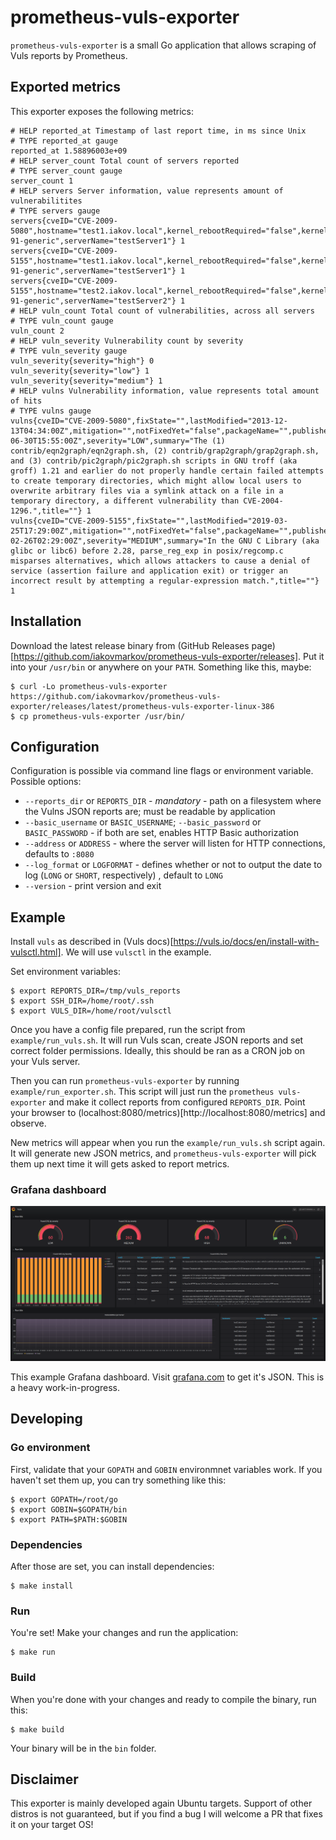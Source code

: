 # prometheus-vuls-exporter

`prometheus-vuls-exporter` is a small Go application that allows scraping of Vuls reports by Prometheus.

## Exported metrics

This exporter exposes the following metrics:

```
# HELP reported_at Timestamp of last report time, in ms since Unix
# TYPE reported_at gauge
reported_at 1.58896003e+09
# HELP server_count Total count of servers reported
# TYPE server_count gauge
server_count 1
# HELP servers Server information, value represents amount of vulnerabilitites
# TYPE servers gauge
servers{cveID="CVE-2009-5080",hostname="test1.iakov.local",kernel_rebootRequired="false",kernel_release="4.15.0-91-generic",serverName="testServer1"} 1
servers{cveID="CVE-2009-5155",hostname="test1.iakov.local",kernel_rebootRequired="false",kernel_release="4.15.0-91-generic",serverName="testServer1"} 1
servers{cveID="CVE-2009-5155",hostname="test2.iakov.local",kernel_rebootRequired="false",kernel_release="4.15.0-91-generic",serverName="testServer2"} 1
# HELP vuln_count Total count of vulnerabilities, across all servers
# TYPE vuln_count gauge
vuln_count 2
# HELP vuln_severity Vulnerability count by severity
# TYPE vuln_severity gauge
vuln_severity{severity="high"} 0
vuln_severity{severity="low"} 1
vuln_severity{severity="medium"} 1
# HELP vulns Vulnerability information, value represents total amount of hits
# TYPE vulns gauge
vulns{cveID="CVE-2009-5080",fixState="",lastModified="2013-12-13T04:34:00Z",mitigation="",notFixedYet="false",packageName="",published="2011-06-30T15:55:00Z",severity="LOW",summary="The (1) contrib/eqn2graph/eqn2graph.sh, (2) contrib/grap2graph/grap2graph.sh, and (3) contrib/pic2graph/pic2graph.sh scripts in GNU troff (aka groff) 1.21 and earlier do not properly handle certain failed attempts to create temporary directories, which might allow local users to overwrite arbitrary files via a symlink attack on a file in a temporary directory, a different vulnerability than CVE-2004-1296.",title=""} 1
vulns{cveID="CVE-2009-5155",fixState="",lastModified="2019-03-25T17:29:00Z",mitigation="",notFixedYet="false",packageName="",published="2019-02-26T02:29:00Z",severity="MEDIUM",summary="In the GNU C Library (aka glibc or libc6) before 2.28, parse_reg_exp in posix/regcomp.c misparses alternatives, which allows attackers to cause a denial of service (assertion failure and application exit) or trigger an incorrect result by attempting a regular-expression match.",title=""} 1
```

## Installation

Download the latest release binary from (GitHub Releases page)[https://github.com/iakovmarkov/prometheus-vuls-exporter/releases]. Put it into your `/usr/bin` or anywhere on your `PATH`. Something like this, maybe:

    $ curl -Lo prometheus-vuls-exporter https://github.com/iakovmarkov/prometheus-vuls-exporter/releases/latest/prometheus-vuls-exporter-linux-386
    $ cp prometheus-vuls-exporter /usr/bin/

## Configuration

Configuration is possible via command line flags or environment variable. Possible options:

* `--reports_dir` or `REPORTS_DIR` - *mandatory* - path on a filesystem where the Vulns JSON reports are; must be readable by application
* `--basic_username` or `BASIC_USERNAME`; `--basic_password` or `BASIC_PASSWORD` - if both are set, enables HTTP Basic authorization
* `--address` or `ADDRESS` - where the server will listen for HTTP connections, defaults to `:8080`
* `--log_format` or `LOGFORMAT` - defines whether or not to output the date to log (`LONG` or `SHORT`, respectively) , default to `LONG`
* `--version` - print version and exit

## Example

Install `vuls` as described in (Vuls docs)[https://vuls.io/docs/en/install-with-vulsctl.html]. We will use `vulsctl` in the example.

Set environment variables:

    $ export REPORTS_DIR=/tmp/vuls_reports
    $ export SSH_DIR=/home/root/.ssh
    $ export VULS_DIR=/home/root/vulsctl

Once you have a config file prepared, run the script from `example/run_vuls.sh`. It will run Vuls scan, create JSON reports and set correct folder permissions. Ideally, this should be ran as a CRON job on your Vuls server.

Then you can run `prometheus-vuls-exporter` by running `example/run_exporter.sh`. This script will just run the `prometheus vuls-exporter` and make it collect reports from configured `REPORTS_DIR`. Point your browser to (localhost:8080/metrics)[http://localhost:8080/metrics] and observe.

New metrics will appear when you run the `example/run_vuls.sh` script again. It will generate new JSON metrics, and `prometheus-vuls-exporter` will pick them up next time it will gets asked to report metrics.

### Grafana dashboard

![Screenshot](example/screenshot.png "Grafana dashboard example")

This example Grafana dashboard. Visit [grafana.com](https://grafana.com/grafana/dashboards/12255/) to get it's JSON. This is a heavy work-in-progress.

## Developing

### Go environment

First, validate that your `GOPATH` and `GOBIN` environmnet variables work. If you haven't set them up, you can try something like this:

    $ export GOPATH=/root/go
    $ export GOBIN=$GOPATH/bin
    $ export PATH=$PATH:$GOBIN

### Dependencies

After those are set, you can install dependencies:

    $ make install

### Run

You're set! Make your changes and run the application:

    $ make run

### Build

When you're done with your changes and ready to compile the binary, run this:

    $ make build

Your binary will be in the `bin` folder.

## Disclaimer

This exporter is mainly developed again Ubuntu targets. Support of other distros is not guaranteed, but if you find a bug I will welcome a PR that fixes it on your target OS!
